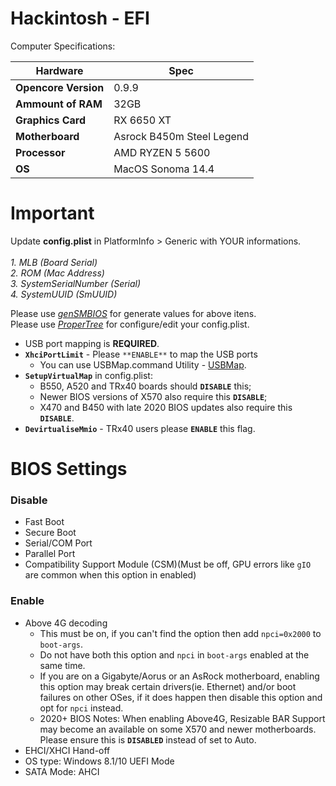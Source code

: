 # Hackintosh - EFI

Computer Specifications:

| Hardware             | Spec                      |
| -------------------- | ------------------------- |
| **Opencore Version** | 0.9.9                     |
| **Ammount of RAM**   | 32GB                      |
| **Graphics Card**    | RX 6650 XT                |
| **Motherboard**      | Asrock B450m Steel Legend |
| **Processor**        | AMD RYZEN 5 5600          |
| **OS**               | MacOS Sonoma 14.4      |

# Important

Update **config.plist** in PlatformInfo > Generic with YOUR informations.
<br><br>
_1. MLB (Board Serial)
<br> 2. ROM (Mac Address)
<br> 3. SystemSerialNumber (Serial)
<br> 4. SystemUUID (SmUUID)_

Please use [_genSMBIOS_](https://github.com/corpnewt/GenSMBIOS/archive/refs/heads/master.zip) for generate values for above itens.
<br>
Please use [_ProperTree_](https://github.com/corpnewt/ProperTree/archive/refs/heads/master.zip) for configure/edit your config.plist.

- USB port mapping is **REQUIRED**.
- **`XhciPortLimit`** - Please `**ENABLE**` to map the USB ports
  - You can use USBMap.command Utility - [USBMap](https://github.com/corpnewt/USBMap).
- **`SetupVirtualMap`** in config.plist:
  - B550, A520 and TRx40 boards should **`DISABLE`** this;
  - Newer BIOS versions of X570 also require this **`DISABLE`**;
  - X470 and B450 with late 2020 BIOS updates also require this **`DISABLE`**.
- **`DevirtualiseMmio`** - TRx40 users please **`ENABLE`** this flag.

# BIOS Settings

### Disable

- Fast Boot
- Secure Boot
- Serial/COM Port
- Parallel Port
- Compatibility Support Module (CSM)(Must be off, GPU errors like `gIO` are common when this option in enabled)

### Enable

- Above 4G decoding
  - This must be on, if you can't find the option then add `npci=0x2000` to `boot-args`.
  - Do not have both this option and `npci` in `boot-args` enabled at the same time.
  - If you are on a Gigabyte/Aorus or an AsRock motherboard, enabling this option may break certain drivers(ie. Ethernet) and/or boot failures on other OSes, if it does happen then disable this option and opt for `npci` instead.
  - 2020+ BIOS Notes: When enabling Above4G, Resizable BAR Support may become an available on some X570 and newer motherboards. Please ensure this is **`DISABLED`** instead of set to Auto.
- EHCI/XHCI Hand-off
- OS type: Windows 8.1/10 UEFI Mode
- SATA Mode: AHCI
